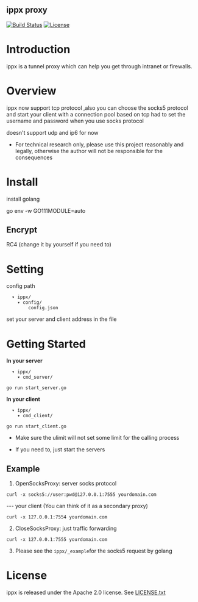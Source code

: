 ## ippx proxy

[![Build Status](https://travis-ci.com/MissPP/ippx.svg?branch=main)](https://travis-ci.com/MissPP/ippx)
[![License](https://img.shields.io/badge/License-Apache%202.0-blue.svg)](https://opensource.org/licenses/Apache-2.0)

# Introduction

ippx is a tunnel proxy which can help you get through intranet or  firewalls.

# Overview
 
 ippx now support tcp protocol ,also you can choose the socks5 protocol and start your client with a connection pool based on tcp
 had to set the username and password when you use socks protocol 
 
 doesn't support udp and ip6 for now  
* For technical research only, please use this project reasonably and legally, otherwise the author will not be responsible for the consequences
 
 

# Install

install golang 

go env -w GO111MODULE=auto


## Encrypt
RC4 (change it by yourself if you need to)

# Setting
config path
```
  ▾ ippx/
    ▾ config/
        config.json
```

set your server and client address in the file


# Getting Started
**In your server**
```
  ▾ ippx/
    ▾ cmd_server/
```

    go run start_server.go

**In your client**
```
  ▾ ippx/
    ▾ cmd_client/
```

    go run start_client.go

* Make sure the ulimit will not  set some limit for the calling process

* If you need to, just start the servers

 
## Example
1. OpenSocksProxy:
server socks protocol
```
curl -x socks5://user:pwd@127.0.0.1:7555 yourdomain.com
```
 --- your client (You can think of it as a secondary proxy)
```
curl -x 127.0.0.1:7554 yourdomain.com
 ```
2. CloseSocksProxy: just traffic forwarding
```
curl -x 127.0.0.1:7555 yourdomain.com
```
3. Please see the `ippx/_example`for the socks5 request by golang

# License

ippx is released under the Apache 2.0 license. See [LICENSE.txt](https://github.com/MissPP/ippx/LICENSE)
